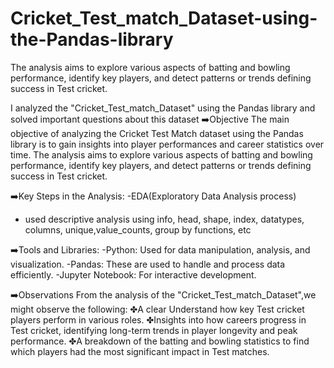 # Cricket_Test_match_Dataset-using-the-Pandas-library
The analysis aims to explore various aspects of batting and bowling performance, identify key players, and detect patterns or trends defining success in Test cricket.

I analyzed the "Cricket_Test_match_Dataset" using the Pandas library and solved important questions about this dataset
➡️Objective
The main objective of analyzing the Cricket Test Match dataset using the Pandas library is to gain insights into player performances and career statistics over time. The analysis aims to explore various aspects of batting and bowling performance, identify key players, and detect patterns or trends defining success in Test cricket.

➡️Key Steps in the Analysis:
-EDA(Exploratory Data Analysis process)
- used descriptive analysis using info, head, shape, index, datatypes, columns, unique,value_counts, group by functions, etc
  
➡️Tools and Libraries:
-Python: Used for data manipulation, analysis, and visualization.
-Pandas: These are used to handle and process data efficiently.
-Jupyter Notebook: For interactive development.

➡️Observations
From the analysis of the "Cricket_Test_match_Dataset",we might observe the following:
✤A clear Understand how key Test cricket players perform in various roles.
✤Insights into how careers progress in Test cricket, identifying long-term trends in player longevity and peak performance.
✤A breakdown of the batting and bowling statistics to find which players had the most significant impact in Test matches.


